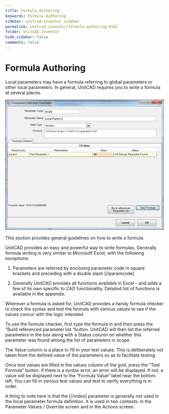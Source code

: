 ```yaml
---
title: Formula Authoring
keywords: Formula Authoring
sidebar: unitcad-inventor_sidebar
permalink: unitcad-inventor/formula-authoring.html
folder: UnitCAD Inventor
hide_sidebar: false
comments: false
---
```



# Formula Authoring



Local parameters may have a formula referring to global parameters or other local parameters. In general, UnitCAD requires you to write a formula at several places.

![](/images/component-defition-para-formuauth.jpg)

This section provides general guidelines on how to write a formula.

UnitCAD provides an easy and powerful way to write formulas. Generally formula writing is very similar to Microsoft Excel, with the following exceptions:

1.  Parameters are referred by enclosing parameter code in square brackets and preceding with a double slash [//paramcode]



2.  Generally UnitCAD provides all functions available in Excel – and adds a few of its own specific to CAD functionality. Detailed list of functions is available in the appendix.



Wherever a formula is asked for, UnitCAD provides a handy formula checker to check the syntax and test the formula with various values to see if the values concur with the logic intended.

To use the formula checker, first type the formula in and then press the “Build referenced parameter list “button. UnitCAD will then list the referred parameters in the box along with a Status column on whether this parameter was found among the list of parameters in scope.

The Value column is a place to fill in your test values. This is deliberately not taken from the defined value of the parameters so as to facilitate testing.

Once test values are filled in the values column of the grid, press the “Test Formula” button. If there is a syntax error, an error will be displayed. If not, a value will be displayed next to the “Formula Value” label near the bottom left. You can fill in various test values and test to verify everything is in order.

A thing to note here is that the [//index] parameter is generally not used in the local parameter formula definition. It is used in two contexts: in the Parameter Values / Override screen and in the Actions screen.
